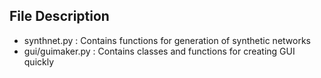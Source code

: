 ## File Description
- synthnet.py : Contains functions for generation of synthetic networks
- gui/guimaker.py : Contains classes and functions for creating GUI quickly
